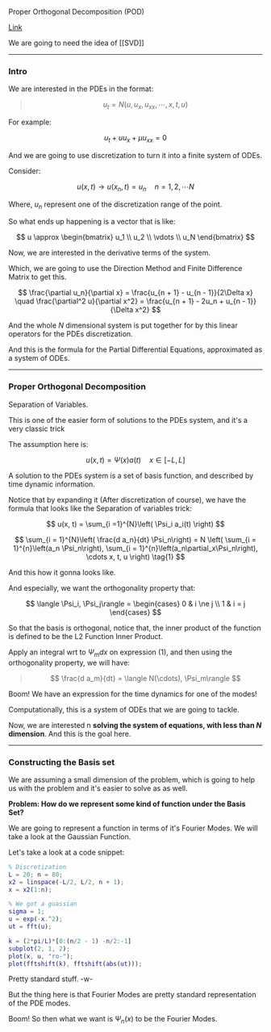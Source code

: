 Proper Orthogonal Decomposition (POD)

[Link](https://www.youtube.com/watch?v=YX24Jgd90uY)

We are going to need the idea of [[SVD]]

---

### Intro

We are interested in the PDEs in the format: 

> $$
> u_t = N(u, u_x, u_{xx}, \cdots, x, t, u)
> $$

For example:

$$
u_t + uu_x + \mu u_{xx} = 0
$$

And we are going to use discretization to turn it into  a finite system of ODEs. 

Consider: 

$$
u(x, t) \rightarrow u(x_n, t) = u_n \quad n = 1, 2,\cdots N
$$

Where, $u_n$ represent one of the discretization range of the point. 

So what ends up happening is a vector that is like: 

$$
u \approx
\begin{bmatrix}
    u_1 \\ u_2 \\ \vdots \\ u_N
\end{bmatrix}
$$

Now, we are interested in the derivative terms of the system. 

Which, we are going to use the Direction Method and Finite Difference Matrix to get this. 

$$
\frac{\partial u_n}{\partial x} = \frac{u_{n + 1} - u_{n - 1}}{2\Delta x}
\quad 
\frac{\partial^2 u}{\partial x^2} = 
\frac{u_{n + 1} - 2u_n + u_{n - 1}}{\Delta x^2}
$$

And the whole $N$ dimensional system is put together for by this linear operators for the PDEs discretization. 

And this is the formula for the Partial Differential Equations, approximated as a system of ODEs. 

---
### **Proper Orthogonal Decomposition**

Separation of Variables. 

This is one of the easier form of solutions to the PDEs system, and it's a very classic trick

The assumption here is:

$$
u(x, t) = \Psi(x) a(t) \quad x\in [-L, L]
$$

A solution to the PDEs system is a set of basis function, and described by time dynamic information. 

Notice that by expanding it (After discretization of course), we have the formula that looks like the Separation of variables trick: 

$$
u(x, t) = 
\sum_{i =1}^{N}\left(
    \Psi_i a_i(t)
    \right)
$$

$$
\sum_{i = 1}^{N}\left(
    \frac{d a_n}{dt}
    \Psi_n\right) = N \left(
        \sum_{i = 1}^{n}\left(a_n \Psi_n\right), 
        \sum_{i = 1}^{n}\left(a_n\partial_x\Psi_n\right), 
        \cdots
        x, t, u
    \right)
    \tag{1}
$$

And this how it gonna looks like. 

And especially, we want the orthogonality property that: 

$$
\langle \Psi_i, \Psi_j\rangle = \begin{cases}
    0 & i \ne j \\ 1 & i = j
\end{cases}
$$

So that the basis is orthogonal, notice that, the inner product of the function is defined to be the L2 Function Inner Product. 

Apply an integral wrt to $\Psi_m dx$ on expression (1), and then using the orthogonality property, we will have: 

> $$
> \frac{d a_m}{dt} = \langle N(\cdots), \Psi_m\rangle
> $$

Boom! We have an expression for the time dynamics for one of the modes!

Computationally, this is a system of ODEs that we are going to tackle. 

Now, we are interested n **solving the system of equations, with less than $N$ dimension**. And this is the goal here. 


---
### **Constructing the Basis set**

We are assuming a small dimension of the problem, which is going to help us with the problem and it's easier to solve as as well. 

**Problem: How do we represent some kind of function under the Basis Set?**

We are going to represent a function in terms of it's Fourier Modes. We will take a look at the Gaussian Function. 

Let's take a look at a code snippet: 

```matlab
% Discretization 
L = 20; n = 80; 
x2 = linspace(-L/2, L/2, n + 1); 
x = x2(1:n); 

% We got a guassian 
sigma = 1;
u = exp(-x.^2);
ut = fft(u);

k = (2*pi/L)*[0:(n/2 - 1) -n/2:-1]
subplot(2, 1, 2);
plot(x, u, "ro-");
plot(fftshift(k), fftshift(abs(ut)));
```
Pretty standard stuff. -w-

But the thing here is that Fourier Modes are pretty standard representation of the PDE modes. 

Boom! So then what we want is $\Psi_n(x)$ to be the Fourier Modes.